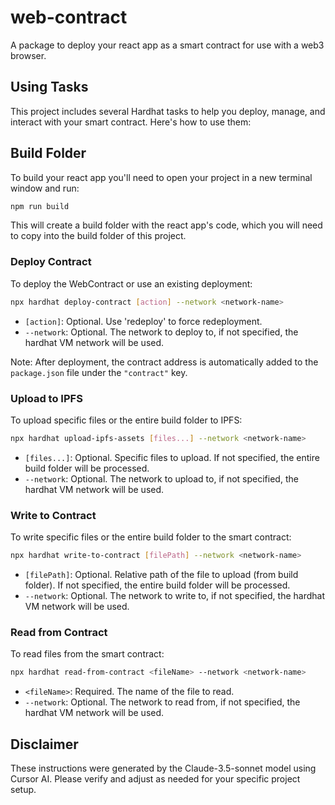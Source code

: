 # web-contract
A package to deploy your react app as a smart contract for use with a web3 browser.

## Using Tasks

This project includes several Hardhat tasks to help you deploy, manage, and interact with your smart contract. Here's how to use them:

## Build Folder
To build your react app you'll need to open your project in a new terminal window and run:
```bash
npm run build
```
This will create a build folder with the react app's code, which you will need to copy into the build folder of this project.

### Deploy Contract

To deploy the WebContract or use an existing deployment:

```bash
npx hardhat deploy-contract [action] --network <network-name>
```
- `[action]`: Optional. Use 'redeploy' to force redeployment.
- `--network`: Optional. The network to deploy to, if not specified, the hardhat VM network will be used.

Note: After deployment, the contract address is automatically added to the `package.json` file under the `"contract"` key.

### Upload to IPFS

To upload specific files or the entire build folder to IPFS:

```bash
npx hardhat upload-ipfs-assets [files...] --network <network-name>
```
- `[files...]`: Optional. Specific files to upload. If not specified, the entire build folder will be processed.
- `--network`: Optional. The network to upload to, if not specified, the hardhat VM network will be used.

### Write to Contract

To write specific files or the entire build folder to the smart contract:

```bash
npx hardhat write-to-contract [filePath] --network <network-name>
```
- `[filePath]`: Optional. Relative path of the file to upload (from build folder). If not specified, the entire build folder will be processed.
- `--network`: Optional. The network to write to, if not specified, the hardhat VM network will be used.

### Read from Contract

To read files from the smart contract:

```bash
npx hardhat read-from-contract <fileName> --network <network-name>
```
- `<fileName>`: Required. The name of the file to read.
- `--network`: Optional. The network to read from, if not specified, the hardhat VM network will be used.

## Disclaimer

These instructions were generated by the Claude-3.5-sonnet model using Cursor AI. Please verify and adjust as needed for your specific project setup.